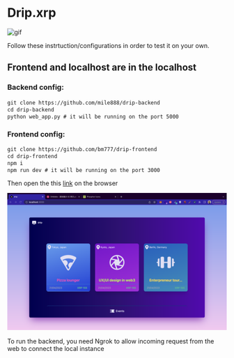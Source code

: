 # Drip.xrp

![gif](assets/gif-drip.gif)

Follow these instrtuction/configurations in order to test it on your own.

## Frontend and localhost are in the localhost

### Backend config:
```
git clone https://github.com/mile888/drip-backend
cd drip-backend
python web_app.py # it will be running on the port 5000
```

### Frontend config:
```
git clone https://github.com/bm777/drip-frontend
cd drip-frontend
npm i
npm run dev # it will be running on the port 3000
```
Then open the this [link](http://localhost:3000) on the browser

![image](assets/bg.png)

To run the backend, you need Ngrok to allow incoming request from the web to connect the local instance